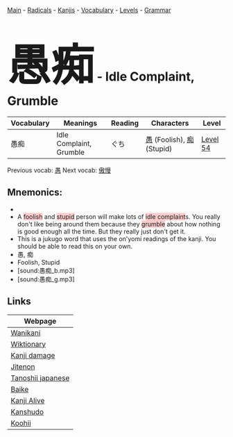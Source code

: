 <style> bigfont {font-size: 100px}</style>
[Main](../README.md) -
[Radicals](../radicals.md) -
[Kanjis](../kanjis.md) -
[Vocabulary](../vocabulary.md) -
[Levels](../levels.md) -
[Grammar](../grammar.md)
# <bigfont> 愚痴</bigfont> - Idle Complaint, Grumble 

| Vocabulary | Meanings | Reading | Characters | Level |
| --- | --- | --- | --- | --- |
| 愚痴 | Idle Complaint, Grumble | ぐち |  [愚](../kanjis/愚.md) (Foolish), [痴](../kanjis/痴.md) (Stupid) | [Level 54](../levels/wk_level54.md) |

Previous vocab: [愚](愚.md) Next vocab: [傲慢](傲慢.md) 

## Mnemonics:

* 
* A <span style="background-color:#ffcccb"> foolish</span> and <span style="background-color:#ffcccb"> stupid</span> person will make lots of <span style="background-color:#ffcccb"> idle complaint</span>s. You really don't like being around them because they <span style="background-color:#ffcccb"> grumble</span> about how nothing is good enough all the time. But they really just don't get it.
* This is a jukugo word that uses the on'yomi readings of the kanji. You should be able to read this on your own.
* 愚, 痴
* Foolish, Stupid
* [sound:愚痴_b.mp3]
* [sound:愚痴_g.mp3]


## Links 

| Webpage |
| --- |
| [Wanikani          ](https://www.wanikani.com/kanji/愚痴) |
| [Wiktionary        ](https://en.wiktionary.org/wiki/愚痴) |
| [Kanji damage      ](http://www.kanjidamage.com/kanji/search?utf8=✓&q=愚痴) |
| [Jitenon           ](https://jitenon.com/kanji/愚痴) |
| [Tanoshii japanese ](https://www.tanoshiijapanese.com/dictionary/kanji.cfm?k=愚痴) |
| [Baike             ](https://baike.baidu.com/item/愚痴) |
| [Kanji Alive       ](https://app.kanjialive.com/愚痴) |
| [Kanshudo          ](https://www.kanshudo.com/searchmn?q=愚痴) |
| [Koohii            ](https://kanji.koohii.com/study/kanji/愚痴) |
